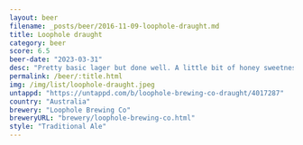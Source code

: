 ```yaml
---
layout: beer
filename: _posts/beer/2016-11-09-loophole-draught.md
title: Loophole draught
category: beer
score: 6.5
beer-date: "2023-03-31"
desc: "Pretty basic lager but done well. A little bit of honey sweetness at the back"
permalink: /beer/:title.html
img: /img/list/loophole-draught.jpeg
untappd: "https://untappd.com/b/loophole-brewing-co-draught/4017287"
country: "Australia"
brewery: "Loophole Brewing Co"
breweryURL: "brewery/loophole-brewing-co.html"
style: "Traditional Ale"
---
```

